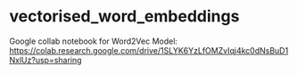 # vectorised_word_embeddings
Google collab notebook for Word2Vec Model: https://colab.research.google.com/drive/1SLYK6YzLfOMZvIqj4kc0dNsBuD1NxlUz?usp=sharing
